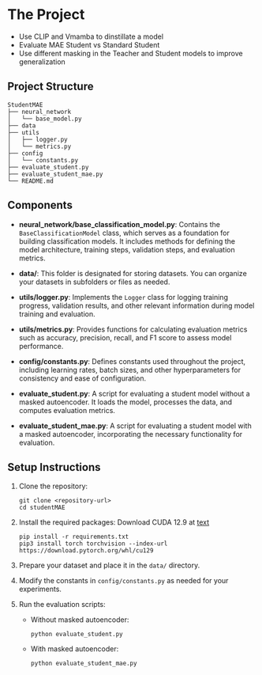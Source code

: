 # The Project
- Use CLIP and Vmamba to dinstillate a model
- Evaluate MAE Student vs Standard Student
- Use different masking in the Teacher and Student models to improve generalization

## Project Structure

```
StudentMAE
├── neural_network
│   └── base_model.py
├── data
├── utils
│   ├── logger.py
│   └── metrics.py
├── config
│   └── constants.py
├── evaluate_student.py
├── evaluate_student_mae.py
└── README.md
```

## Components

- **neural_network/base_classification_model.py**: Contains the `BaseClassificationModel` class, which serves as a foundation for building classification models. It includes methods for defining the model architecture, training steps, validation steps, and evaluation metrics.

- **data/**: This folder is designated for storing datasets. You can organize your datasets in subfolders or files as needed.

- **utils/logger.py**: Implements the `Logger` class for logging training progress, validation results, and other relevant information during model training and evaluation.

- **utils/metrics.py**: Provides functions for calculating evaluation metrics such as accuracy, precision, recall, and F1 score to assess model performance.

- **config/constants.py**: Defines constants used throughout the project, including learning rates, batch sizes, and other hyperparameters for consistency and ease of configuration.

- **evaluate_student.py**: A script for evaluating a student model without a masked autoencoder. It loads the model, processes the data, and computes evaluation metrics.

- **evaluate_student_mae.py**: A script for evaluating a student model with a masked autoencoder, incorporating the necessary functionality for evaluation.

## Setup Instructions

1. Clone the repository:
   ```
   git clone <repository-url>
   cd studentMAE
   ```

2. Install the required packages:
   Download CUDA 12.9 at [text](https://developer.nvidia.com/cuda-12-9-0-download-archive)
   ```
   pip install -r requirements.txt
   pip3 install torch torchvision --index-url https://download.pytorch.org/whl/cu129
   ```

3. Prepare your dataset and place it in the `data/` directory.

4. Modify the constants in `config/constants.py` as needed for your experiments.

5. Run the evaluation scripts:
   - Without masked autoencoder:
     ```
     python evaluate_student.py
     ```
   - With masked autoencoder:
     ```
     python evaluate_student_mae.py
     ```